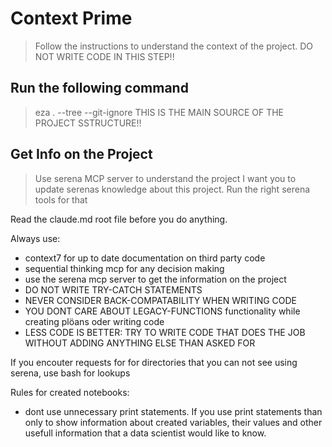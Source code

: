 # Context Prime
> Follow the instructions to understand the context of the project.
> DO NOT WRITE CODE IN THIS STEP!!

## Run the following command

> eza . --tree --git-ignore
> THIS IS THE MAIN SOURCE OF THE PROJECT SSTRUCTURE!! 

## Get Info on the Project
> Use serena MCP server to understand the project
> I want you to update serenas knowledge about this project. Run the right serena tools for that





Read the claude.md root file before you do anything.

Always use:
- context7 for up to date documentation on third party code
- sequential thinking mcp for any decision making
- use the serena mcp server to get the information on the project 
- DO NOT WRITE TRY-CATCH STATEMENTS
- NEVER CONSIDER BACK-COMPATABILITY WHEN WRITING CODE
- YOU DONT CARE ABOUT LEGACY-FUNCTIONS functionality while creating plöans oder writing code
- LESS CODE IS BETTER: TRY TO WRITE CODE THAT DOES THE JOB WITHOUT ADDING ANYTHING ELSE THAN ASKED FOR

If you encouter requests for for directories that you can not see using serena, use bash for lookups

Rules for created notebooks:
- dont use unnecessary print statements. If you use print statements than only to show information about created variables, their values and other usefull information that a data scientist would like to know.



